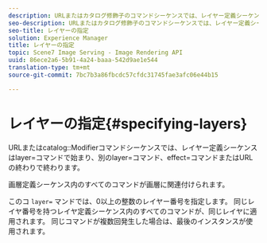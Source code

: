 ```yaml
---
description: URLまたはカタログ修飾子のコマンドシーケンスでは、レイヤー定義シーケンスはlayer=コマンドで始まり、別のlayer=コマンド、effect=コマンドまたはURLの終わりで終わります。
seo-description: URLまたはカタログ修飾子のコマンドシーケンスでは、レイヤー定義シーケンスはlayer=コマンドで始まり、別のlayer=コマンド、effect=コマンドまたはURLの終わりで終わります。
seo-title: レイヤーの指定
solution: Experience Manager
title: レイヤーの指定
topic: Scene7 Image Serving - Image Rendering API
uuid: 86ece2a6-5b91-4a24-baaa-542d9ae1e544
translation-type: tm+mt
source-git-commit: 7bc7b3a86fbcdc57cfdc31745fae3afc06e44b15

---
```



# レイヤーの指定{#specifying-layers}

URLまたはcatalog::Modifierコマンドシーケンスでは、レイヤー定義シーケンスはlayer=コマンドで始まり、別のlayer=コマンド、effect=コマンドまたはURLの終わりで終わります。

画層定義シーケンス内のすべてのコマンドが画層に関連付けられます。

このコ `layer=` マンドでは、0以上の整数のレイヤー番号を指定します。 同じレイヤ番号を持つレイヤ定義シーケンス内のすべてのコマンドが、同じレイヤに適用されます。 同じコマンドが複数回発生した場合は、最後のインスタンスが使用されます。
